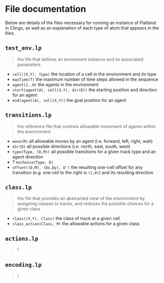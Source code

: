 # File documentation

Below are details of the files necessary for running an instance of Flatland in Clingo, as well as an explanation of each type of atom that appears in the files.

## `test_env.lp`
> the file that defines an enviroment instance and its associated parameters

* `cell((X,Y), Type)` the location of a cell in the environment and its type
* `maxTime(T)` the maximum number of time steps allowed in the sequence
* `agent(1..N)` the agents in the environment
* `start(agent(A), cell(X,Y), dir(D))` the starting position and direction for an agent
* `end(agent(A), cell(X,Y))` the goal position for an agent

## `transitions.lp`
> the reference file that controls allowable movement of agents within the environment

* `move(M)` all allowable moves by an agent (i.e. forward, left, right, wait)
* `dir(D)` all possible directions (i.e. north, east, south, west)
* `type(Type, (D,M))` all possible transitions for a given track type and an agent direction
* ? `nochoice(Type, D)`
* `offset((D,M), (Dx,Dy), D')` the resulting one-cell offset for any transition (e.g. one cell to the right is `(1,0)`) and its resulting direction

## `class.lp`
> the file that provides an abstracted view of the environment by assigning classes to tracks, and reduces the possible choices for a given class

* `class((X,Y), Class)` the class of track at a given cell
* `class_action(Class, M)` the allowable actions for a given class

## `actions.lp`
> !


## `encoding.lp`
> !
